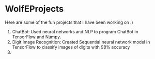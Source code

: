 # WolfEProjects
Here are some of the fun projects that I have been working on :)

1. ChatBot: Used neural networks and NLP to program ChatBot in TensorFlow and Numpy.
2. Digit Image Recognition: Created Sequential neural network model in TensorFlow to classify images of digits with 98% accuracy
3. 
